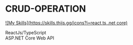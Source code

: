 # CRUD-OPERATION

[![My Skills](https://skills.thijs.gg/icons?i=react,ts,.net core)](https://skills.thijs.gg)

ReactJs/TypeScript <br />
ASP.NET Core Web API
